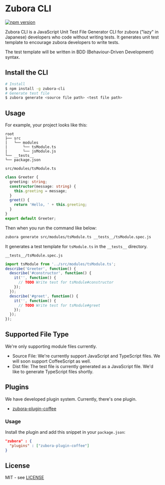 # Zubora CLI

[![npm version](https://badge.fury.io/js/zubora-cli.svg)](https://badge.fury.io/js/zubora-cli)

Zubora CLI is a JavaScript Unit Test File Generator CLI for zubora ("lazy" in Japanese) developers who code without writing tests. It generates unit test template to encourage zubora developers to write tests.

The test template will be written in BDD (Behaviour-Driven Development) syntax.

## Install the CLI

```sh
# Install
$ npm install -g zubora-cli
# Generate test file
$ zubora generate <source file path> <test file path>
```

## Usage

For example, your project looks like this:

```null
root
├── src
|   └── modules
|       └── tsModule.ts
|       └── jsModule.js
└── __tests__
└── package.json
```

`src/modules/tsModule.ts`

```typescript
class Greeter {
  greeting: string;
  constructor(message: string) {
    this.greeting = message;
  }
  greet() {
    return 'Hello, ' + this.greeting;
  }
}
export default Greeter;
```

Then when you run the command like below:

```sh
zubora generate src/modules/tsModule.ts __tests__/tsModule.spec.js
```

It generates a test template for `tsModule.ts` in the `__tests__` directory.

`__tests__/tsModule.spec.js`

```javascript
import tsModule from '../src/modules/tsModule.ts';
describe('Greeter', function() {
  describe('#constructor', function() {
    it('', function() {
      // TODO Write test for tsModule#constructor
    });
  });
  describe('#greet', function() {
    it('', function() {
      // TODO Write test for tsModule#greet
    });
  });
});
```

## Supported File Type

We're only supporting module files currently.

- Source File: We're currently support JavaScript and TypeScript files. We will soon support CoffeeScript as well.
- Dist file: The test file is currently generated as a JavaScript file. We'd like to generate TypeScript files shortly.

## Plugins

We have developed plugin system. Currently, there's one plugin.

- [zubora-plugin-coffee](https://www.npmjs.com/package/zubora-plugin-coffee)

### Usage

Install the plugin and add this snippet in your `package.json`:

```json
"zubora" : {
  "plugins" : ["zubora-plugin-coffee"]
}
```

## License

MIT - see [LICENSE](https://github.com/wataruoguchi/zubora/blob/master/LICENSE)
